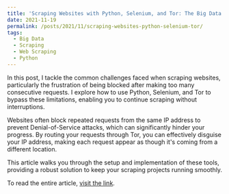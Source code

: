 ```yaml
---
title: 'Scraping Websites with Python, Selenium, and Tor: The Big Data Heist'
date: 2021-11-19
permalink: /posts/2021/11/scraping-websites-python-selenium-tor/
tags:
  - Big Data
  - Scraping
  - Web Scraping
  - Python
---
```


In this post, I tackle the common challenges faced when scraping websites, particularly the frustration of being blocked after making too many consecutive requests. I explore how to use Python, Selenium, and Tor to bypass these limitations, enabling you to continue scraping without interruptions.

Websites often block repeated requests from the same IP address to prevent Denial-of-Service attacks, which can significantly hinder your progress. By routing your requests through Tor, you can effectively disguise your IP address, making each request appear as though it's coming from a different location.

This article walks you through the setup and implementation of these tools, providing a robust solution to keep your scraping projects running smoothly.

To read the entire article, [visit the link](https://python.plainenglish.io/the-big-data-heist-a6b073b30de5).
